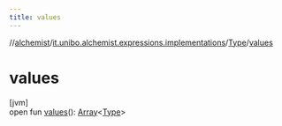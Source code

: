 ```yaml
---
title: values
---
```

//[alchemist](../../../index.html)/[it.unibo.alchemist.expressions.implementations](../index.html)/[Type](index.html)/[values](values.html)



# values



[jvm]\
open fun [values](values.html)(): [Array](https://kotlinlang.org/api/latest/jvm/stdlib/kotlin/-array/index.html)<[Type](index.html)>




